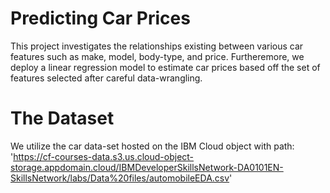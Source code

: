 # Predicting Car Prices
This project investigates the relationships existing between various car features such as make, model, body-type, and price. 
Furtheremore, we deploy a linear regression model to estimate car prices based off the set of features selected after careful data-wrangling.

# The Dataset
We utilize the car data-set hosted on the IBM Cloud object with path: 'https://cf-courses-data.s3.us.cloud-object-storage.appdomain.cloud/IBMDeveloperSkillsNetwork-DA0101EN-SkillsNetwork/labs/Data%20files/automobileEDA.csv'
